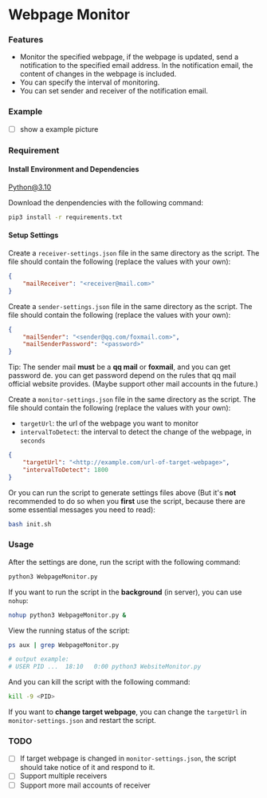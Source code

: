 
# Webpage Monitor


### Features

- Monitor the specified webpage, if the webpage is updated, send a notification to the specified email address. In the notification email, the content of changes in the webpage is included.
- You can specify the interval of monitoring.
- You can set sender and receiver of the notification email.

### Example

- [ ] show a example picture

### Requirement

#### Install Environment and Dependencies

Python@3.10

Download the denpendencies with the following command:

```bash
pip3 install -r requirements.txt
```

#### Setup Settings

Create a `receiver-settings.json` file in the same directory as the script. The file should contain the following (replace the values with your own):

```json
{
    "mailReceiver": "<receiver@mail.com>"
}
```

Create a `sender-settings.json` file in the same directory as the script. The file should contain the following (replace the values with your own):

```json
{
    "mailSender": "<sender@qq.com/foxmail.com>",
    "mailSenderPassword": "<password>"
}
```

Tip: The sender mail **must** be a **qq mail** or **foxmail**, and you can get password de. you can get password depend on the rules that qq mail official website provides. (Maybe support other mail accounts in the future.)

Create a `monitor-settings.json` file in the same directory as the script. The file should contain the following (replace the values with your own):

- `targetUrl`: the url of the webpage you want to monitor
- `intervalToDetect`: the interval to detect the change of the webpage, in `seconds`

```json
{
    "targetUrl": "<http://example.com/url-of-target-webpage>",
    "intervalToDetect": 1800
}
```

Or you can run the script to generate settings files above (But it's **not** recommended to do so when you **first** use the script, because there are some essential messages you need to read):

```bash
bash init.sh
```

### Usage

After the settings are done, run the script with the following command:

```bash
python3 WebpageMonitor.py
```

If you want to run the script in the **background** (in server), you can use `nohup`:

```bash
nohup python3 WebpageMonitor.py &
```

View the running status of the script:

```bash
ps aux | grep WebpageMonitor.py

# output example:
# USER PID ...  18:10   0:00 python3 WebsiteMonitor.py
```

And you can kill the script with the following command:

```bash
kill -9 <PID>
```

If you want to **change target webpage**, you can change the `targetUrl` in `monitor-settings.json` and restart the script.

### TODO

- [ ] If target webpage is changed in `monitor-settings.json`, the script should take notice of it and respond to it.
- [ ] Support multiple receivers
- [ ] Support more mail accounts of receiver
